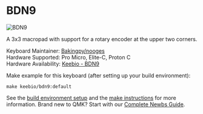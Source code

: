# BDN9

![BDN9](https://cdn.shopify.com/s/files/1/1851/5125/products/image_bd8d9423-950e-4aad-bea5-665d896f879a_530x@2x.jpg?v=1547909493)

A 3x3 macropad with support for a rotary encoder at the upper two corners.

Keyboard Maintainer: [Bakingpy/nooges](https://github.com/nooges)  
Hardware Supported: Pro Micro, Elite-C, Proton C   
Hardware Availability: [Keebio - BDN9](https://keeb.io/products/bdn9-3x3-9-key-macropad-rotary-encoder-support) 

Make example for this keyboard (after setting up your build environment):

    make keebio/bdn9:default

See the [build environment setup](https://docs.qmk.fm/#/getting_started_build_tools) and the [make instructions](https://docs.qmk.fm/#/getting_started_make_guide) for more information. Brand new to QMK? Start with our [Complete Newbs Guide](https://docs.qmk.fm/#/newbs).

